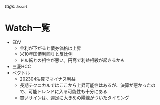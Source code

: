 ###### tags: `Asset`

# Watch一覧

* EDV
    * 金利が下がると債券価格は上昇
    * 米10年国債利回りと反比例
    * ドル転との相性が悪い。円高で利益相殺が起きるかも
* 三菱HCC
* ベクトル
    * 202304決算でマイナス利益
    * 長期テクニカルではここから上昇可能性はあるが、決算が悪かったので、可能トレンドに入る可能性も十分にある
    * 買いサインは、週足に大きめの陽線がついたタイミング

